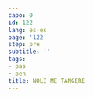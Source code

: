 ```yaml
---
capo: 0
id: 122
lang: es-es
page: '122'
step: pre
subtitle: ''
tags:
- pas
- pen
title: NOLI ME TANGERE
---
```

